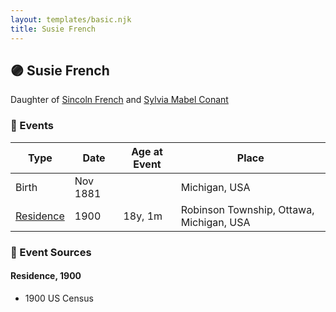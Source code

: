 ```yaml
---
layout: templates/basic.njk
title: Susie French
---
```

## 🟣 Susie French

Daughter of [Sincoln French](/people/6/69338120) and [Sylvia Mabel Conant](/people/8/88275832)

### 📆 Events

Type | Date | Age at Event | Place
------ | ------ | ------ | ------
Birth | Nov 1881 |  | Michigan, USA
[Residence](#event-event-0) | 1900 | 18y, 1m | Robinson Township, Ottawa, Michigan, USA

### 📰 Event Sources

#### <a id="event-event-0"></a> Residence, 1900
* 1900 US Census

